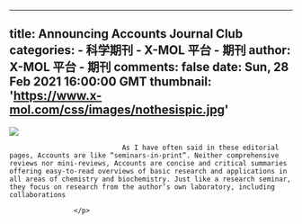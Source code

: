 
---
title: Announcing Accounts Journal Club
categories: 
    - 科学期刊
    - X-MOL 平台 - 期刊
author: X-MOL 平台 - 期刊
comments: false
date: Sun, 28 Feb 2021 16:00:00 GMT
thumbnail: 'https://www.x-mol.com/css/images/nothesispic.jpg'
---

<div>   
<p><img src="https://www.x-mol.com/css/images/nothesispic.jpg" referrerpolicy="no-referrer"></p><p>
                        
                                As I have often said in these editorial pages, Accounts are like “seminars-in-print”. Neither comprehensive reviews nor mini-reviews, Accounts are concise and critical summaries offering easy-to-read overviews of basic research and applications in all areas of chemistry and biochemistry. Just like a research seminar, they focus on research from the author’s own laboratory, including collaborations
                        
                    </p>  
</div>
            